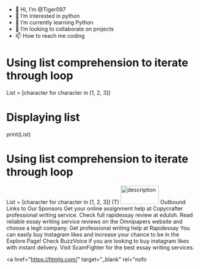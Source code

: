 - 👋 Hi, I’m @Tiger097
- 👀 I’m interested in python
- 🌱 I’m currently learning Python
- 💞️ I’m looking to collaborate on projects
- 📫 How to reach me coding

<!---
Tiger097/Tiger097 is a ✨ special ✨ repository because its `README.md` (this file) appears on your GitHub profile.
You can click the Preview link to take a look at your changes.
--->
# Using list comprehension to iterate through loop
List = [character for character in [1, 2, 3]]
 
# Displaying list
print(List)
# Using list comprehension to iterate through loop
List = [character for character in [1, 2, 3]]
<command>(T)
<img src="/demo.jpg" alt="description" height="48" width="100" />
Outbound Links to Our Sponsors
Get your online assignment help at Copycrafter professional writing service.
Check full rapidessay review at eduloh.
Read reliable essay writing service reviews on the Omnipapers website and choose a legit company.
Get professional writing help at Rapidessay
You can easily buy Instagram likes and increase your chance to be in the Explore Page!
Check BuzzVoice if you are looking to buy instagram likes with instant delivery.
Visit ScamFighter for the best essay writing services.

<a href="https://htmlg.com/" target="_blank" rel="nofo
